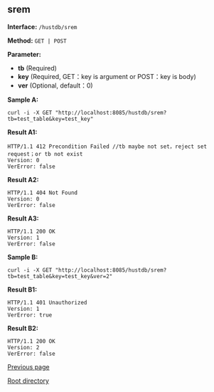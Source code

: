 ## srem ##

**Interface:** `/hustdb/srem`

**Method:** `GET | POST`

**Parameter:** 

*  **tb** (Required)  
*  **key** (Required, GET：key is argument or POST：key is body)  
*  **ver** (Optional, default：0)  

**Sample A:**

    curl -i -X GET "http://localhost:8085/hustdb/srem?tb=test_table&key=test_key"

**Result A1:**

	HTTP/1.1 412 Precondition Failed //tb maybe not set，reject set request；or tb not exist
	Version: 0
	VerError: false

**Result A2:**

	HTTP/1.1 404 Not Found
	Version: 0
	VerError: false
		
**Result A3:**

	HTTP/1.1 200 OK
	Version: 1
	VerError: false

**Sample B:**

    curl -i -X GET "http://localhost:8085/hustdb/srem?tb=test_table&key=test_key&ver=2"

**Result B1:**

	HTTP/1.1 401 Unauthorized
	Version: 1
	VerError: true

**Result B2:**

	HTTP/1.1 200 OK
	Version: 2
	VerError: false

[Previous page](../hustdb.md)

[Root directory](../../../index.md)